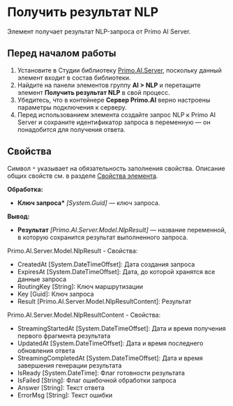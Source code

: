 # Получить результат NLP

Элемент получает результат NLP-запроса от Primo AI Server.


## Перед началом работы

1. Установите в Студии библиотеку [Primo.AI.Server](https://docs.primo-rpa.ru/primo-rpa/g_elements/el_extra/ai_server), поскольку данный элемент входит в состав библиотеки.
1. Найдите на панели элементов группу **AI > NLP** и перетащите элемент **Получить результат NLP** в свой процесс.
1. Убедитесь, что в контейнере **Сервер Primo.AI** верно настроены параметры подключения к серверу.
1. Перед использованием элемента создайте запрос NLP к Primo AI Server и сохраните идентификатор запроса в переменную — он понадобится для получения ответа.



## Свойства
Символ `*` указывает на обязательность заполнения свойства. Описание общих свойств см. в разделе [Свойства элемента](https://docs.primo-rpa.ru/primo-rpa/primo-studio/process/elements#svoistva-elementa).

**Обработка:**
* **Ключ запроса\*** *[System.Guid]* — ключ запроса.

**Вывод:**
* **Результат** *[Primo.AI.Server.Model.NlpResult]* — название переменной, в которую сохранится результат выполненного запроса.

Primo.AI.Server.Model.NlpResult - Свойства:
  - CreatedAt [System.DateTimeOffset]: Дата создания запроса
  - ExpiresAt [System.DateTimeOffset]: Дата, до которой хранятся все данные запроса
  - RoutingKey [String]: Ключ маршрутизации
  - Key [Guid]: Ключ запроса
  - Result [Primo.AI.Server.Model.NlpResultContent]: Результат

Primo.AI.Server.Model.NlpResultContent - Свойства:
  - StreamingStartedAt [System.DateTimeOffset]: Дата и время получения первого фрагмента результата
  - UpdatedAt [System.DateTimeOffset]: Дата и время последнего обновления ответа
  - StreamingCompletedAt [System.DateTimeOffset]: Дата и время завершения генерации результата
  - IsReady [System.DateTime]: Флаг готовности результата
  - IsFailed [String]: Флаг ошибочной обработки запроса
  - Answer [String]: Текст ответа
  - ErrorMsg [String]: Текст ошибки
